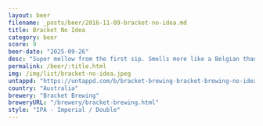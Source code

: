 ```yaml
---
layout: beer
filename: _posts/beer/2016-11-09-bracket-no-idea.md
title: Bracket No Idea
category: beer
score: 9
beer-date: "2025-09-26"
desc: "Super mellow from the first sip. Smells more like a Belgian than a west coast IPA but that doesn’t come through in the taste. Goes down way too easy"
permalink: /beer/:title.html
img: /img/list/bracket-no-idea.jpeg
untappd: "https://untappd.com/b/bracket-brewing-bracket-brewing-no-idea/6256241"
country: "Australia"
brewery: "Bracket Brewing"
breweryURL: "/brewery/bracket-brewing.html"
style: "IPA - Imperial / Double"
---
```

